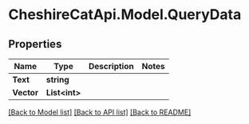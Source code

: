 # CheshireCatApi.Model.QueryData

## Properties

Name | Type | Description | Notes
------------ | ------------- | ------------- | -------------
**Text** | **string** |  | 
**Vector** | **List&lt;int&gt;** |  | 

[[Back to Model list]](../README.md#documentation-for-models) [[Back to API list]](../README.md#documentation-for-api-endpoints) [[Back to README]](../README.md)

